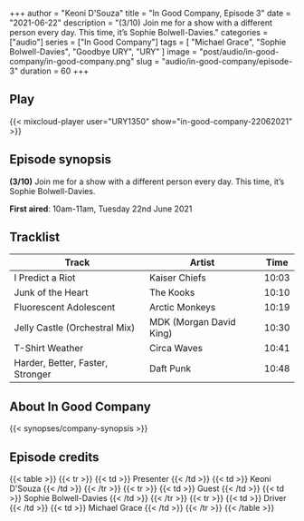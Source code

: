 +++
author = "Keoni D'Souza"
title = "In Good Company, Episode 3"
date = "2021-06-22"
description = "(3/10) Join me for a show with a different person every day. This time, it’s Sophie Bolwell-Davies."
categories = ["audio"]
series = ["In Good Company"]
tags = [
    "Michael Grace",
    "Sophie Bolwell-Davies",
    "Goodbye URY",
    "URY"
]
image = "post/audio/in-good-company/in-good-company.png"
slug = "audio/in-good-company/episode-3"
duration = 60
+++

## Play

{{< mixcloud-player user="URY1350" show="in-good-company-22062021" >}}

## Episode synopsis

**(3/10)** Join me for a show with a different person every day. This time, it’s Sophie Bolwell-Davies.

**First aired**: 10am-11am, Tuesday 22nd June 2021

## Tracklist

| Track                            | Artist                  | Time  |
|----------------------------------|-------------------------|-------|
| I Predict a Riot                 | Kaiser Chiefs           | 10:03 |
| Junk of the Heart                | The Kooks               | 10:10 |
| Fluorescent Adolescent           | Arctic Monkeys          | 10:19 |
| Jelly Castle (Orchestral Mix)    | MDK (Morgan David King) | 10:30 |
| T-Shirt Weather                  | Circa Waves             | 10:41 |
| Harder, Better, Faster, Stronger | Daft Punk               | 10:48 |

## About In Good Company

{{< synopses/company-synopsis >}}

## Episode credits

{{< table >}}
    {{< tr >}}
        {{< td >}}
            Presenter
        {{< /td >}}
        {{< td >}}
            Keoni D'Souza
        {{< /td >}}
    {{< /tr >}}
    {{< tr >}}
        {{< td >}}
            Guest
        {{< /td >}}
        {{< td >}}
            Sophie Bolwell-Davies
        {{< /td >}}
    {{< /tr >}}
    {{< tr >}}
        {{< td >}}
            Driver
        {{< /td >}}
        {{< td >}}
            Michael Grace
        {{< /td >}}
    {{< /tr >}}
{{< /table >}}